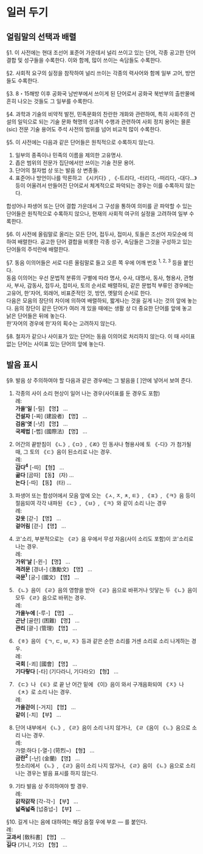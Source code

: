 # 일러 두기
## 얼림말의 선택과 배렬
§1. 이 사전에는 현대 조선어 표준어 가운데서 널리 쓰이고 있는 단어, 각종 공고한 던어 결합 및 성구들을 수록한다. 이와 함께, 많이 쓰이는 속담들도 수록한다.

§2. 사회적 요구의 실정을 참작하여 널리 쓰이는 각종의 력사어와 함께 일부 고어, 방언들도 수록한다.

§3. 8・15해방 이후 공화국 남반부에서 쓰이게 된 단어로서 공화국 북반부의 출판물에 흔히 나오는 것들도 그 일부를 수록한다.

§4. 과학과 기술의 비약적 발전, 민족문화의 찬란한 개화와 관련하여, 특히 사회주의 건설의 일익으로 되는 기술 문화 혁명의 성과적 수행과 관련하여 사회 정치 용어는 믈론(sic) 전문 기술 용어도 주석 사전의 범위를 넘어 비교적 많이 수록한다.

§5. 이 사전에는 다음과 같은 단어들은 원칙적으로 수록하지 않는다.

1. 일부의 종족이나 민족의 이름을 제의한 고유명사.
2. 좁은 범위의 전문가 집단에서만 쓰이는 기술 전문 용어.
3. 단어의 철자법 상 또는 발음 상 변종들.
4. 표준어나 방언이나를 막론하고 《시키다》, 《-트리다, -터리다, -떠리다, -대다…》등이 어울려서 만들어진 단어로서 체계적으로 파악되는 경우는 이를 수록하지 않는다.

합성어나 파생어 또는 단어 결합 가운데서 그 구성을 통하여 의미를 곧 파악할 수 있는 단어들은 원칙적으로 수록하지 않으나, 현재의 사회적 여구의 실정을 고려하여 일부 수록한다.

§6. 이 사전에 올림말로 올리는 모든 단어, 접두사, 접미사, 토들은 조선어 자모순에 의하여 배렬한다. 공고한 단어 결합을 비롯한 각종 성구, 속담들은 그것을 구성하고 있는 단어들의 주석란에 배렬한다.

§7. 동음 이의어들은 서로 다른 올림말로 들고 오른 쪽 우에 어깨 번호 <sup>1, 2, 3</sup> 등을 붙인다.
<br>
동음 이의어는 우선 문법적 분류의 구별에 따라 명사, 수사, 대명사, 동사, 형용사, 관형사, 부사, 감동사, 접두사, 접미사, 토의 순서로 배렬하되, 같은 문법적 부류인 경우에는 고유어, 한'자어, 외래어, 비표준적인 것, 방언, 옛말의 순서로 한다.
<br>
다음은 모음의 장단의 차이에 의하여 배렬하되, 짧게나는 것을 길게 나는 것의 앞에 놓는다. 음의 장단이 같은 단어가 여러 개 있을 때에는 생활 상 더 중요한 단어를 앞에 놓고 낡은 단어들은 뒤에 놓는다.
<br>
한'자어의 경우에 한'자의 획수는 고려하지 않는다.

§8. 철자가 같으나 사이표가 있는 단어는 동음 이의어로 처리하지 않는다. 이 때 사이표 없는 단어는 사이표 있는 단어의 앞에 놓는다.

## 발음 표시
§9. 발음 상 주의하여야 할 다음과 같은 경우에는 그 발음을 [ ]안에 넣어서 보여 준다.

1. 각종의 사이 소리 현상이 일어 나는 경우(사이표를 둔 경우도 포함)
<br>례:
<br>**가을'일** [-릴] 【명】 …
<br>**건설자** [-짜] (建設者) 【명】 …
<br>**검음'엿** [-녓] 【명】 …
<br>**국제법** [-뻡] (國際法) 【명】 …

2. 어간의 끝받침이 《ㄴ》,《ㅁ》,《ㄻ》인 동사나 형용사에 토 《-다》가 첨가될 때, 그 토의 《ㄷ》음이 된소리로 나는 경우.
<br>례:
<br><b><span style="text-decoration: overline">감</span>다<sup>4</sup></b> [-따] 【형】 …
<br>**곪다** [곰따] 【동】 (자) …
<br>**논다** [-따] 【동】 (타) …

3. 파생어 또는 합성어에서 모음 앞에 오는 《ㅅ, ㅈ, ㅊ, ㅌ》, 《ㅍ》, 《ㅋ》음 등이 절음되여 각각 내파된 《ㄷ》, 《ㅂ》, 《ㅋ》와 같이 소리 나는 경우
<br>례:
<br>**갖옷** [갇-] 【명】 …
<br>**겉어림** [걷-] 【명】 …

4. 코'소리, 부분적으로는 《ㄹ》음 우에서 무성 자음(사이 소리도 포함)이 코'소리로 나는 경우.
<br>례:
<br>**가위'날** [-윈-] 【명】 …
<br>**격려문** [경녀-] (激勵文) 【명】 …
<br>**국문<sup>1</sup>** [궁-] (國文) 【명】 …

5. 《ㄴ》음이 《ㄹ》음의 영향을 받아 《ㄹ》음으로 바뀌거나 잇닿는 두 《ㄴ》음이 모두 《ㄹ》음으로 바뀌는 경우.
<br>례:
<br>**가을누에** [-루-] 【명】 …
<br>**곤난** [골란] (困難) 【명】 …
<br>**관리** [괄-] (管理) 【명】 …

6. 《ㅎ》음이 《ㄱ, ㄷ, ㅂ, ㅈ》등과 같은 순한 소리를 거센 소리로 소리 나게하는 경우.
<br>례:
<br>**국회** [-쾨] [國會] 【명】 …
<br>**기다랗다** [-타] (기다라니, 기다라오) 【형】 …

7. 《ㄷ》나 《ㅌ》로 끝 난 어간 밑에 《이》음이 와서 구개음화되여 《ㅈ》나 《ㅊ》로 소리 나는 경우.
<br>례:
<br>**가을걷이** [-거지] 【명】 …
<br>**같이** [-치] 【부】 …

8. 단어 내부에서 《ㄴ》, 《ㄹ》음이 소리 나지 않거나, 《ㄹ《음이 《ㄴ》음으로 소리 나는 경우.
<br>례:
<br>가렬:하다 [-열-] (苛烈~) 【형】 …
<br>**금란<sup>2</sup>** [-난] (金蘭) 【명】 …
<br>첫소리에서 《ㄴ》, 《ㄹ》음이 소리 나지 않거나, 《ㄹ》음이 《ㄴ》음으로 소리 나는 경우는 발음 표시를 하지 않는다.

9. 기타 발음 상 주의하여야 할 경우.
<br>례:
<br>**갉작갉작** [각-각-] 【부】 …
<br>**넓죽넓죽** [넙중넙-] 【부】 …

§10. 길게 나는 음에 대하여는 해당 음절 우에 부호 ― 를 붙인다.
<br>례:
<br><b><span style="text-decoration:overline">교</span>과서</b> [敎科書] 【명】 …
<br><b><span style="text-decoration:overline">길</span>다</b> (기니, 기오) 【형】 …
